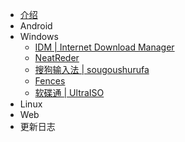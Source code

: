- [介绍](README.md)
- Android
- Windows
    - [IDM | Internet Download Manager](Windows\IDM_InternetDownloadManager.md)
    - [NeatReder](Windows\NeatReder.md)
    - [搜狗输入法 | sougoushurufa](Windows\sougoushurufa(搜狗输入法).md)
    - [Fences](Windows\Fences.md)
    - [软碟通 | UltraISO](Windows\UltraISO.md)
- Linux
- Web
- 更新日志